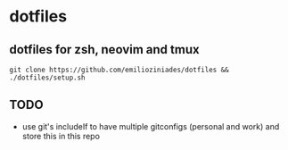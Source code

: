 # dotfiles

## dotfiles for zsh, neovim and tmux

```
git clone https://github.com/emilioziniades/dotfiles && ./dotfiles/setup.sh
```


## TODO

- use git's includeIf to have multiple gitconfigs (personal and work) and store this in this repo
